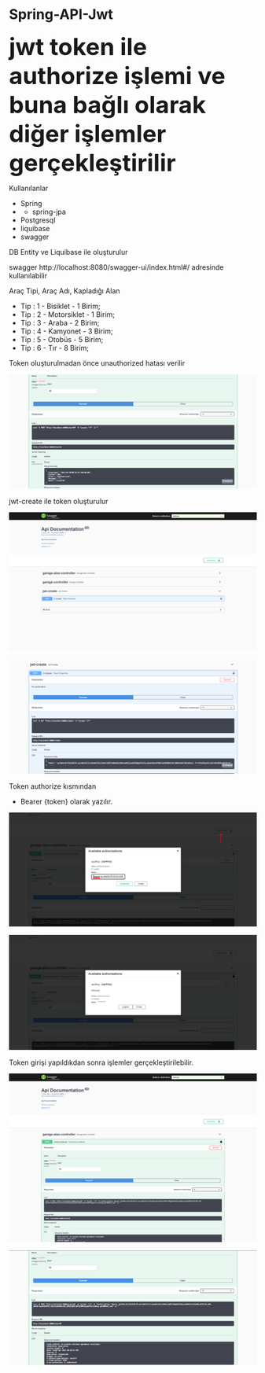 # Spring-API-Jwt

<font size="10"><b>jwt token ile authorize işlemi ve buna bağlı olarak diğer işlemler gerçekleştirilir</b></font>

Kullanılanlar
- Spring
- - spring-jpa
- Postgresql
- liquibase
- swagger

DB Entity ve Liquibase ile oluşturulur

swagger
http://localhost:8080/swagger-ui/index.html#/
adresinde kullanılabilir

Araç Tipi, Araç Adı, Kapladığı Alan
- Tip : 1 - Bisiklet  - 1 Birim;
- Tip : 2 - Motorsiklet - 1 Birim;
- Tip : 3 - Araba - 2 Birim;
- Tip : 4 - Kamyonet - 3 Birim;
- Tip : 5 - Otobüs - 5 Birim;
- Tip : 6 - Tır -  8 Birim;	

Token oluşturulmadan önce unauthorized hatası verilir

![github.small](https://raw.githubusercontent.com/aoserdardemirkol/Spring-API-Jwt/master/pictures/unauthorized2.png)

jwt-create ile token oluşturulur

![github.small](https://raw.githubusercontent.com/aoserdardemirkol/Spring-API-Jwt/master/pictures/unauthorized.png)

![github.small](https://raw.githubusercontent.com/aoserdardemirkol/Spring-API-Jwt/master/pictures/unauthorized3.png)

Token authorize kısmından 

- Bearer {token} olarak yazılır.

![github.small](https://raw.githubusercontent.com/aoserdardemirkol/Spring-API-Jwt/master/pictures/bearer.png)

![github.small](https://raw.githubusercontent.com/aoserdardemirkol/Spring-API-Jwt/master/pictures/bearer2.png)

Token girişi yapıldıkdan sonra işlemler gerçekleştirilebilir.

![github.small](https://raw.githubusercontent.com/aoserdardemirkol/Spring-API-Jwt/master/pictures/authorized.png)

![github.small](https://raw.githubusercontent.com/aoserdardemirkol/Spring-API-Jwt/master/pictures/authorized2.png)
